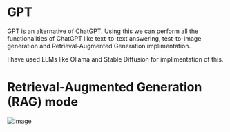 # GPT

GPT is an alternative of ChatGPT. Using this we can perform all the functionalities of ChatGPT like text-to-text answering, test-to-image generation and Retrieval-Augmented Generation implimentation.

I have used LLMs like Ollama and Stable Diffusion for implimentation of this.

<h1>Retrieval-Augmented Generation (RAG) mode</h1>

![image](https://github.com/user-attachments/assets/f86298f1-dc7e-4a9e-b721-bcdeac1f67f9)

